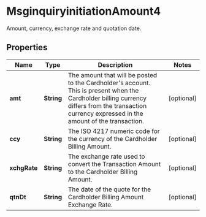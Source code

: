 

# MsginquiryinitiationAmount4

Amount, currency, exchange rate and quotation date.

## Properties

| Name | Type | Description | Notes |
|------------ | ------------- | ------------- | -------------|
|**amt** | **String** | The amount that will be posted to the Cardholder&#39;s account. This is present when the Cardholder billing currency differs from the transaction currency expressed in the amount of the transaction. |  [optional] |
|**ccy** | **String** | The ISO 4217 numeric code for the currency of the Cardholder Billing Amount. |  [optional] |
|**xchgRate** | **String** | The exchange rate used to convert the Transaction Amount to the Cardholder Billing Amount. |  [optional] |
|**qtnDt** | **String** | The date of the quote for the Cardholder Billing Amount Exchange Rate. |  [optional] |



